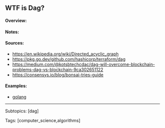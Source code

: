 ## WTF is Dag?

#### Overview:


#### Notes:

#### Sources: 
- https://en.wikipedia.org/wiki/Directed_acyclic_graph
- https://pkg.go.dev/github.com/hashicorp/terraform/dag
- https://medium.com/@kotsbtechcdac/dag-will-overcome-blockchain-problems-dag-vs-blockchain-9ca302651122
- https://consensys.io/blog/bonsai-tries-guide

#### Examples:
- [golang](./is_a_data_structure/dag/go)

<hr>
Subtopics: [dag]

Tags: [computer_science,algorithms]

